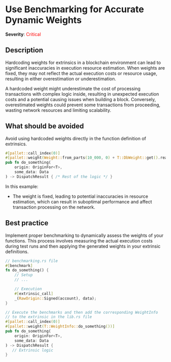 # Use Benchmarking for Accurate Dynamic Weights

**Severity**: <span style="color:red;">Critical</span>

## Description

Hardcoding weights for extrinsics in a blockchain environment can lead to significant inaccuracies in execution resource
estimation. When weights are fixed, they may not reflect the actual execution costs or resource usage, resulting in
either overestimation or underestimation.

A hardcoded weight might underestimate the cost of processing transactions with complex logic inside, resulting in unexpected execution costs and a potential causing issues when building a block. Conversely, overestimated weights could prevent some transactions from proceeding, wasting network resources and limiting scalability.

## What should be avoided

Avoid using hardcoded weights directly in the function definition of extrinsics.

```rust
#[pallet::call_index(0)]
#[pallet::weight(Weight::from_parts(10_000, 0) + T::DbWeight::get().reads_writes(1, 1))]
pub fn do_something(
    origin: OriginFor<T>,
    some_data: Data
) -> DispatchResult { /* Rest of the logic */ }
```

In this example:

- The weight is fixed, leading to potential inaccuracies in resource estimation, which can result in suboptimal
  performance and affect transaction processing on the network.

## Best practice

Implement proper benchmarking to dynamically assess the weights of your functions. This process involves measuring the
actual execution costs during test runs and then applying the generated weights in your extrinsic definitions.

```rust
// benchmarking.rs file
#[benchmark]
fn do_something() {
    // Setup
    // ...

    // Execution
	#[extrinsic_call]
	_(RawOrigin::Signed(account), data);
}

// Execute the benchmarks and then add the corresponding WeightInfo
// to the extrinsic in the lib.rs file
#[pallet::call_index(0)]
#[pallet::weight(T::WeightInfo::do_something())]
pub fn do_something(
    origin: OriginFor<T>,
    some_data: Data
) -> DispatchResult {
   // Extrinsic logic
}
```
